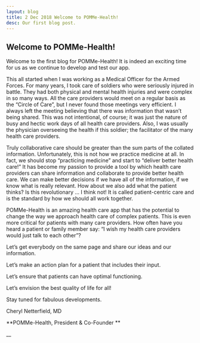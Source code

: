 ```yaml
---
layout: blog
title: 2 Dec 2018 Welcome to POMMe-Health!
desc: Our first blog post.
---
```

## Welcome to POMMe-Health!

Welcome to the first blog for POMMe-Health! It is indeed an exciting time for us as we continue to develop and test our app.

This all started when I was working as a Medical Officer for the Armed Forces. For many years, I took care of soldiers who were seriously injured in battle. They had both physical and mental health injuries and were complex in so many ways. All the care providers would meet on a regular basis as the “Circle of Care”, but I never found those meetings very efficient. I always left the meeting believing that there was information that wasn’t being shared. This was not intentional, of course; it was just the nature of busy and hectic work days of all health care providers. Also, I was usually the physician overseeing the health if this soldier; the facilitator of the many health care providers.

Truly collaborative care should be greater than the sum parts of the collated information. Unfortunately, this is not how we practice medicine at all. In fact, we should stop “practicing medicine” and start to “deliver better health care!” It has become my passion to provide a tool by which health care providers can share information and collaborate to provide better health care. We can make better decisions if we have all of the information, if we know what is really relevant. How about we also add what the patient thinks? Is this revolutionary … I think not! It is called patient-centric care and is the standard by how we should all work together.

POMMe-Health is an amazing health care app that has the potential to change the way we approach health care of complex patients. This is even more critical for patients with many care providers. How often have you heard a patient or family member say: “I wish my health care providers would just talk to each other”?

Let’s get everybody on the same page and share our ideas and our information.

Let’s make an action plan for a patient that includes their input.

Let’s ensure that patients can have optimal functioning.

Let’s envision the best quality of life for all!

Stay tuned for fabulous developments.

Cheryl Netterfield, MD

**POMMe-Health, President & Co-Founder
**

__
